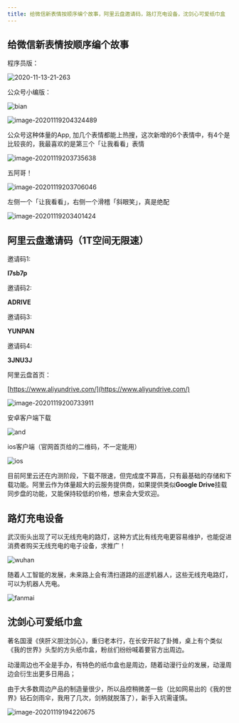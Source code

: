 ```yaml
---
title: 给微信新表情按顺序编个故事，阿里云盘邀请码，路灯充电设备，沈剑心可爱纸巾盒
---
```


## 给微信新表情按顺序编个故事





程序员版：



![2020-11-13-21-263](https://www.v2fy.com/asset/0i/jikemiji/jikemiji-md/2020-11-19-weixin.assets/2020-11-13-21-263.png)

公众号小编版：

![bian](https://www.v2fy.com/asset/0i/jikemiji/jikemiji-md/2020-11-19-weixin.assets/bian.jpeg)

![image-20201119204324489](https://www.v2fy.com/asset/0i/jikemiji/jikemiji-md/2020-11-19-weixin.assets/image-20201119204324489.png)

公众号这种体量的App, 加几个表情都能上热搜，这次新增的6个表情中，有4个是比较丧的，我最喜欢的是第三个「让我看看」表情

![image-20201119203735638](https://www.v2fy.com/asset/0i/jikemiji/jikemiji-md/2020-11-19-weixin.assets/image-20201119203735638.png)

五阿哥！

![image-20201119203706046](https://www.v2fy.com/asset/0i/jikemiji/jikemiji-md/2020-11-19-weixin.assets/image-20201119203706046.png)





左侧一个「让我看看」，右侧一个滑稽「斜眼笑」，真是绝配

![image-20201119203401424](https://www.v2fy.com/asset/0i/jikemiji/jikemiji-md/2020-11-19-weixin.assets/image-20201119203401424.png)



## 阿里云盘邀请码（1T空间无限速）

邀请码1:

**l7sb7p**

邀请码2:

**ADRIVE**

邀请码3:

**YUNPAN**


邀请码4:

**3JNU3J**





阿里云盘首页：

[https://www.aliyundrive.com/](https://www.aliyundrive.com/)

![image-20201119200733911](https://www.v2fy.com/asset/0i/jikemiji/jikemiji-md/2020-11-19-weixin.assets/image-20201119200733911.png)



安卓客户端下载

![and](https://www.v2fy.com/asset/0i/jikemiji/jikemiji-md/2020-11-19-weixin.assets/and.png)

ios客户端（官网首页给的二维码，不一定能用）

![ios](https://www.v2fy.com/asset/0i/jikemiji/jikemiji-md/2020-11-19-weixin.assets/ios.png)





目前阿里云还在内测阶段，下载不限速，但完成度不算高，只有最基础的存储和下载功能。阿里云作为体量超大的云服务提供商，如果提供类似**Google Drive**挂载同步盘的功能，又能保持较低的价格，想来会大受欢迎。



## 路灯充电设备



武汉街头出现了可以无线充电的路灯，这种方式比有线充电更容易维护，也能促进消费者购买无线充电的电子设备，求推广！

![wuhan](https://www.v2fy.com/asset/0i/jikemiji/jikemiji-md/2020-11-19-weixin.assets/wuhan.jpeg)

随着人工智能的发展，未来路上会有清扫道路的巡逻机器人，这些无线充电路灯，可以为机器人充电。

![fanmai](https://www.v2fy.com/asset/0i/jikemiji/jikemiji-md/2020-11-19-weixin.assets/fanmai.png)





## 沈剑心可爱纸巾盒



著名国漫《侠肝义胆沈剑心》，重归老本行，在长安开起了卦摊，桌上有个类似《我的世界》头型的方头纸巾盒，粉丝们纷纷喊着要官方出周边。



动漫周边也不全是手办，有特色的纸巾盒也是周边，随着动漫行业的发展，动漫周边会衍生出更多日用品；

由于大多数周边产品的制造量很少，所以品控稍微差一些（比如网易出的《我的世界》钻石剑雨伞，我用了几次，剑柄就脱落了），新手入坑需谨慎。



![image-20201119194220675](https://www.v2fy.com/asset/0i/jikemiji/jikemiji-md/2020-11-19-weixin.assets/image-20201119194220675.png)


